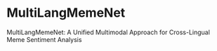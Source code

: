 # MultiLangMemeNet
MultiLangMemeNet: A Unified Multimodal Approach for Cross-Lingual Meme Sentiment Analysis
